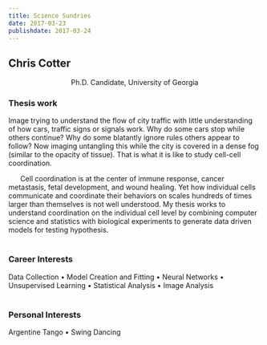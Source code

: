 ```yaml
---
title: Science Sundries
date: 2017-03-23
publishdate: 2017-03-24
---
```

## Chris Cotter
<center>Ph.D. Candidate, University of Georgia</center>

### Thesis work
Image trying to understand the flow of city traffic with little understanding of how cars, traffic signs or signals work. Why do some cars stop while others continue? Why do some blatantly ignore rules others appear to follow? Now imaging untangling this while the city is covered in a dense fog (similar to the opacity of tissue). That is what it is like to study cell-cell coordination. 

&nbsp;&nbsp;&nbsp;&nbsp;&nbsp;&nbsp;Cell coordination is at the center of immune response, cancer metastasis, fetal development, and wound healing. Yet how individual cells communicate and coordinate their behaviors on scales hundreds of times larger than themselves is not well understood. My thesis works to understand coordination on the individual cell level by combining computer science and statistics with biological experiments to generate data driven models for testing hypothesis.
<br><br>

### Career Interests
Data Collection • Model Creation and Fitting • Neural Networks • Unsupervised Learning • Statistical Analysis • Image Analysis
<br><br>

### Personal Interests
Argentine Tango • Swing Dancing

